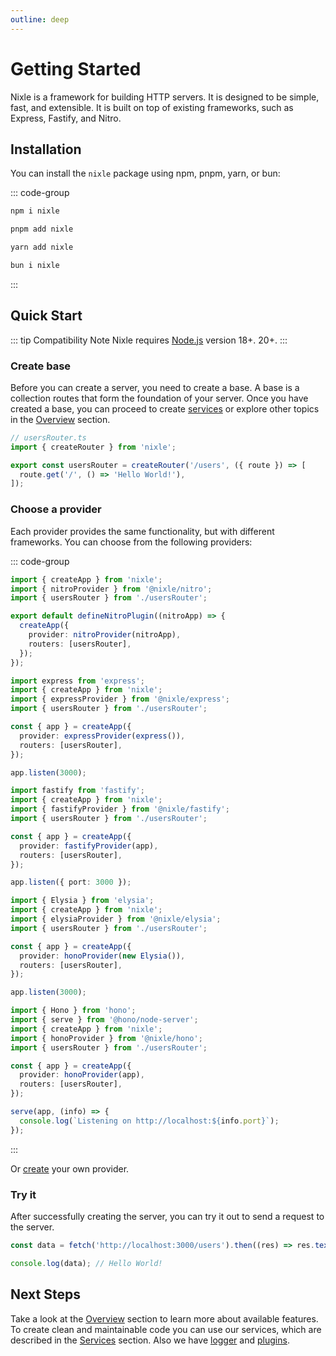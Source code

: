 ```yaml
---
outline: deep
---
```


# Getting Started

Nixle is a framework for building HTTP servers. It is designed to be simple, fast, and extensible. It is built on top of existing frameworks, such as Express, Fastify, and Nitro.

## Installation

You can install the `nixle` package using npm, pnpm, yarn, or bun:

::: code-group

```sh [npm]
npm i nixle
```

```sh [pnpm]
pnpm add nixle
```

```sh [yarn]
yarn add nixle
```

```sh [bun]
bun i nixle
```

:::

## Quick Start

::: tip Compatibility Note
Nixle requires [Node.js](https://nodejs.org/en/) version 18+. 20+.
:::

### Create base

Before you can create a server, you need to create a base. A base is a collection routes that form the foundation of your server. Once you have created a base, you can proceed to create [services](/overview/services) or explore other topics in the [Overview](/overview/app) section.

<!-- prettier-ignore-start -->
```ts
// usersRouter.ts
import { createRouter } from 'nixle';

export const usersRouter = createRouter('/users', ({ route }) => [
  route.get('/', () => 'Hello World!'),
]);
```
<!-- prettier-ignore-end -->

### Choose a provider

Each provider provides the same functionality, but with different frameworks. You can choose from the following providers:

::: code-group

```ts [Nuxt]
import { createApp } from 'nixle';
import { nitroProvider } from '@nixle/nitro';
import { usersRouter } from './usersRouter';

export default defineNitroPlugin((nitroApp) => {
  createApp({
    provider: nitroProvider(nitroApp),
    routers: [usersRouter],
  });
});
```

```ts [Express]
import express from 'express';
import { createApp } from 'nixle';
import { expressProvider } from '@nixle/express';
import { usersRouter } from './usersRouter';

const { app } = createApp({
  provider: expressProvider(express()),
  routers: [usersRouter],
});

app.listen(3000);
```

```ts [Fastify]
import fastify from 'fastify';
import { createApp } from 'nixle';
import { fastifyProvider } from '@nixle/fastify';
import { usersRouter } from './usersRouter';

const { app } = createApp({
  provider: fastifyProvider(app),
  routers: [usersRouter],
});

app.listen({ port: 3000 });
```

```ts [Elysia]
import { Elysia } from 'elysia';
import { createApp } from 'nixle';
import { elysiaProvider } from '@nixle/elysia';
import { usersRouter } from './usersRouter';

const { app } = createApp({
  provider: honoProvider(new Elysia()),
  routers: [usersRouter],
});

app.listen(3000);
```

```ts [Hono]
import { Hono } from 'hono';
import { serve } from '@hono/node-server';
import { createApp } from 'nixle';
import { honoProvider } from '@nixle/hono';
import { usersRouter } from './usersRouter';

const { app } = createApp({
  provider: honoProvider(app),
  routers: [usersRouter],
});

serve(app, (info) => {
  console.log(`Listening on http://localhost:${info.port}`);
});
```

:::

Or [create](/providers/custom) your own provider.

### Try it

After successfully creating the server, you can try it out to send a request to the server.

```ts
const data = fetch('http://localhost:3000/users').then((res) => res.text());

console.log(data); // Hello World!
```

## Next Steps

Take a look at the [Overview](/overview/app) section to learn more about available features. To create clean and maintainable code you can use our services, which are described in the [Services](/overview/services) section. Also we have [logger](/overview/logger) and [plugins](/plugins/custom).
